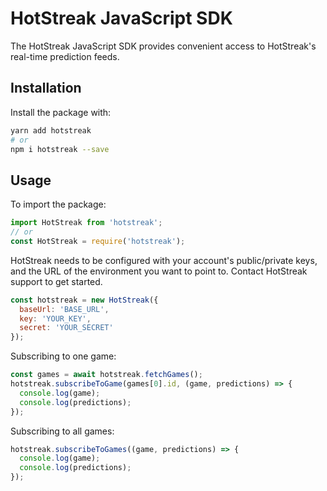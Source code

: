 # HotStreak JavaScript SDK

The HotStreak JavaScript SDK provides convenient access to HotStreak's real-time prediction feeds.

## Installation

Install the package with:

```sh
yarn add hotstreak
# or
npm i hotstreak --save
```

## Usage

To import the package:

```javascript
import HotStreak from 'hotstreak';
// or
const HotStreak = require('hotstreak');
```

HotStreak needs to be configured with your account's public/private keys, and the URL of the environment you want to point to. Contact HotStreak support to get started.

```javascript
const hotstreak = new HotStreak({
  baseUrl: 'BASE_URL',
  key: 'YOUR_KEY',
  secret: 'YOUR_SECRET'
});
```

Subscribing to one game:

```javascript
const games = await hotstreak.fetchGames();
hotstreak.subscribeToGame(games[0].id, (game, predictions) => {
  console.log(game);
  console.log(predictions);
});
```

Subscribing to all games:

```javascript
hotstreak.subscribeToGames((game, predictions) => {
  console.log(game);
  console.log(predictions);
});
```
